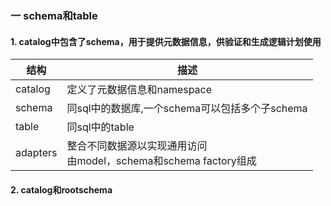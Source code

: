 ### 一 schema和table
#### 1. catalog中包含了schema，用于提供元数据信息，供验证和生成逻辑计划使用

| 结构       | 描述                                                                    |
| ---------- | ----------------------------------------------------------------------- |
| catalog    | 定义了元数据信息和namespace                                             |
| schema     | 同sql中的数据库,一个schema可以包括多个子schema                                     |
| table      | 同sql中的table                                                          |
| adapters   | 整合不同数据源以实现通用访问<br>由model，schema和schema factory组成 |

#### 2. catalog和rootschema